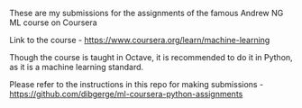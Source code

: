 These are my submissions for the assignments of the famous Andrew NG ML course on Coursera

Link to the course - https://www.coursera.org/learn/machine-learning

Though the course is taught in Octave, it is recommended to do it in Python, as it is a machine learning standard.

Please refer to the instructions in this repo for making submissions - https://github.com/dibgerge/ml-coursera-python-assignments

